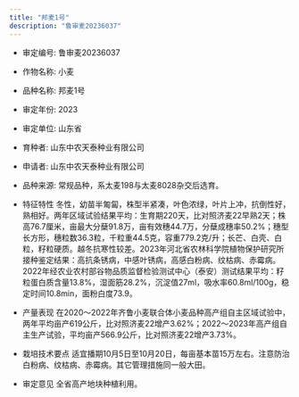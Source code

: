 ```yaml
---
title: "邦麦1号"
description: "鲁审麦20236037"
---
```

* 审定编号:  鲁审麦20236037

*  作物名称:  小麦

*  品种名称:  邦麦1号

*  审定年份:  2023

*  审定单位:  山东省

* 育种者:  山东中农天泰种业有限公司

*  申请者:  山东中农天泰种业有限公司

*  品种来源:  常规品种，系太麦198与太麦8028杂交后选育。

*  特征特性
冬性，幼苗半匍匐，株型半紧凑，叶色浓绿，叶片上冲，抗倒性好，熟相好。两年区域试验结果平均：生育期220天，比对照济麦22早熟2天；株高76.7厘米，亩最大分蘖91.8万，亩有效穗44.7万，分蘖成穗率50.2%；穗型长方形，穗粒数36.3粒，千粒重44.5克，容重779.2克/升；长芒、白壳、白粒，籽粒硬质。越冬抗寒性较差。2023年河北省农林科学院植物保护研究所接种鉴定结果：高抗条锈病，中感叶锈病，高感白粉病、纹枯病、赤霉病。2022年经农业农村部谷物品质监督检验测试中心（泰安）测试结果平均：籽粒蛋白质含量13.8%，湿面筋28.2%，沉淀值27ml，吸水率60.8ml/100g，稳定时间10.8min，面粉白度73.9。

*  产量表现
在2020～2022年齐鲁小麦联合体小麦品种高产组自主区域试验中，两年平均亩产619公斤，比对照济麦22增产3.62%；2022～2023年高产组自主生产试验，平均亩产566.9公斤，比对照济麦22增产3.73%。

*  栽培技术要点
适宜播期10月5日至10月20日，每亩基本苗15万左右。注意防治白粉病、纹枯病、赤霉病。其它管理措施同一般大田。

*  审定意见
全省高产地块种植利用。
